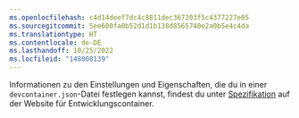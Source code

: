 ```yaml
---
ms.openlocfilehash: c4d14deef7dc4c8811dec367203f5c4377227e05
ms.sourcegitcommit: 5ee600fa0b52d1d1b138d8565740e2a0b5e4c4da
ms.translationtype: HT
ms.contentlocale: de-DE
ms.lasthandoff: 10/25/2022
ms.locfileid: "148008139"
---
```

Informationen zu den Einstellungen und Eigenschaften, die du in einer `devcontainer.json`-Datei festlegen kannst, findest du unter [Spezifikation](https://containers.dev/implementors/spec) auf der Website für Entwicklungscontainer.
